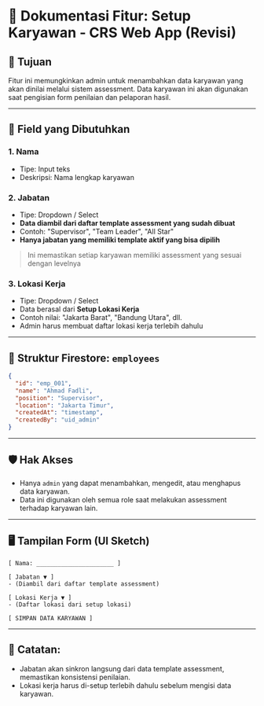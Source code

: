 # 👥 Dokumentasi Fitur: Setup Karyawan - CRS Web App (Revisi)

## 🎯 Tujuan
Fitur ini memungkinkan admin untuk menambahkan data karyawan yang akan dinilai melalui sistem assessment. Data karyawan ini akan digunakan saat pengisian form penilaian dan pelaporan hasil.

---

## 🧾 Field yang Dibutuhkan

### 1. **Nama**
- Tipe: Input teks
- Deskripsi: Nama lengkap karyawan

### 2. **Jabatan**
- Tipe: Dropdown / Select
- **Data diambil dari daftar template assessment yang sudah dibuat**
- Contoh: "Supervisor", "Team Leader", "All Star"
- **Hanya jabatan yang memiliki template aktif yang bisa dipilih**

> Ini memastikan setiap karyawan memiliki assessment yang sesuai dengan levelnya

### 3. **Lokasi Kerja**
- Tipe: Dropdown / Select
- Data berasal dari **Setup Lokasi Kerja**
- Contoh nilai: "Jakarta Barat", "Bandung Utara", dll.
- Admin harus membuat daftar lokasi kerja terlebih dahulu

---

## 🧱 Struktur Firestore: `employees`

```json
{
  "id": "emp_001",
  "name": "Ahmad Fadli",
  "position": "Supervisor",
  "location": "Jakarta Timur",
  "createdAt": "timestamp",
  "createdBy": "uid_admin"
}
```

---

## 🛡️ Hak Akses

- Hanya `admin` yang dapat menambahkan, mengedit, atau menghapus data karyawan.
- Data ini digunakan oleh semua role saat melakukan assessment terhadap karyawan lain.

---

## 🖥️ Tampilan Form (UI Sketch)

```
[ Nama: ______________________ ]

[ Jabatan ▼ ] 
- (Diambil dari daftar template assessment)

[ Lokasi Kerja ▼ ]
- (Daftar lokasi dari setup lokasi)

[ SIMPAN DATA KARYAWAN ]
```

---

## 📌 Catatan:
- Jabatan akan sinkron langsung dari data template assessment, memastikan konsistensi penilaian.
- Lokasi kerja harus di-setup terlebih dahulu sebelum mengisi data karyawan.